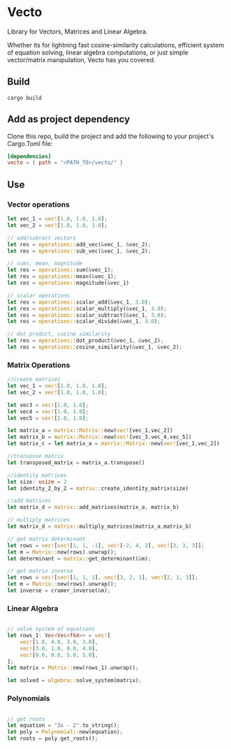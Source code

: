 # Vecto
Library for Vectors, Matrices and Linear Algebra.

 Whether its for lightning fast cosine-similarity calculations, efficient system of equation solving, linear algebra computations, or just simple vector/matrix manipulation, Vecto has you covered.


## Build

```shell
cargo build
```

## Add as project dependency 

Clone this repo, build the project and add the following to your project's Cargo.Toml file:

```toml
[dependencies]
vecto = { path = "<PATH_TO>/vecto/" }
```

## Use

### Vector operations
```rust
let vec_1 = vec![1.0, 1.0, 1.0];
let vec_2 = vec![1.0, 1.0, 1.0];

// add/subract vectors
let res = operations::add_vec(&vec_1, &vec_2);
let res = operations::sub_vec(&vec_1, &vec_2);

// sums, mean, magnitude
let res = operations::sum(&vec_1);
let res = operations::mean(&vec_1);
let res = operations::magnitude(&vec_1)

// scalar operations
let res = operations::scalar_add(&vec_1, 3.0);
let res = operations::scalar_multiply(&vec_1, 3.0);
let res = operations::scalar_subtract(&vec_1, 3.0);
let res = operations::scalar_divide(&vec_1, 3.0);

// dot product, cosine similarity
let res = operations::dot_product(&vec_1, &vec_2);
let res = operations::cosine_similarity(&vec_1, &vec_2);
```
### Matrix Operations

```rust
//create matrices
let vec_1 = vec![1.0, 1.0, 1.0];
let vec_2 = vec![1.0, 1.0, 1.0];

let vec3 = vec![1.0, 1.0];
let vec4 = vec![1.0, 1.0];
let vec5 = vec![1.0, 1.0];

let matrix_a = matrix::Matrix::new(vec![vec_1,vec_2])
let matrix_b = matrix::Matrix::new(vec![vec_3,vec_4,vec_5])
let matrix_c = let matrix_a = matrix::Matrix::new(vec![vec_1,vec_2])

//transpose matrix
let transposed_matrix = matrix_a.transpose()

//identity matrices
let size: usize = 2
let identity_2_by_2 = matrix::create_identity_matrix(size)

//add matrices
let matrix_d = matrix::add_matrices(matrix_a, matrix_b)

// multiply matrices
let matrix_d = matrix::multiply_matrices(matrix_a,matrix_b)

// get matrix determinant
let rows = vec![vec![1, 1, -1], vec![-2, 4, 2], vec![3, 3, 3]];
let m = Matrix::new(rows).unwrap();
let determinant = matrix::get_determinant(&m);

// get matrix inverse
let rows = vec![vec![1, 1, 1], vec![3, 2, 1], vec![2, 1, 3]];
let m = Matrix::new(rows).unwrap();
let inverse = cramer_inverse(&m);

```

### Linear Algebra

```rust

// solve system of equations
let rows_1: Vec<Vec<f64>> = vec![
    vec![1.0, 4.0, 3.0, 3.0],
    vec![3.0, 1.0, 0.0, 4.0],
    vec![0.0, 0.0, 5.0, 5.0],
];
let matrix = Matrix::new(rows_1).unwrap();

let solved = algebra::solve_system(matrix);
```

### Polynomials

```rust

// get roots
let equation = "3x - 2".to_string();
let poly = Polynomial::new(equation);
let roots = poly.get_roots();

```









